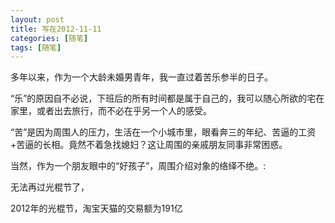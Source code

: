 ```yaml
---
layout: post
title: 写在2012-11-11
categories: [随笔]
tags: [随笔]
---
```


多年以来，作为一个大龄未婚男青年，我一直过着苦乐参半的日子。

“乐”的原因自不必说，下班后的所有时间都是属于自己的，我可以随心所欲的宅在家里，或者出去旅行，而不必在乎另一个人的感受。

“苦”是因为周围人的压力，生活在一个小城市里，眼看奔三的年纪、苦逼的工资+苦逼的长相。竟然不着急找媳妇？这让周围的亲戚朋友同事非常困惑。

当然，作为一个朋友眼中的“好孩子”，周围介绍对象的络绎不绝。:

无法再过光棍节了，

2012年的光棍节，淘宝天猫的交易额为191亿

